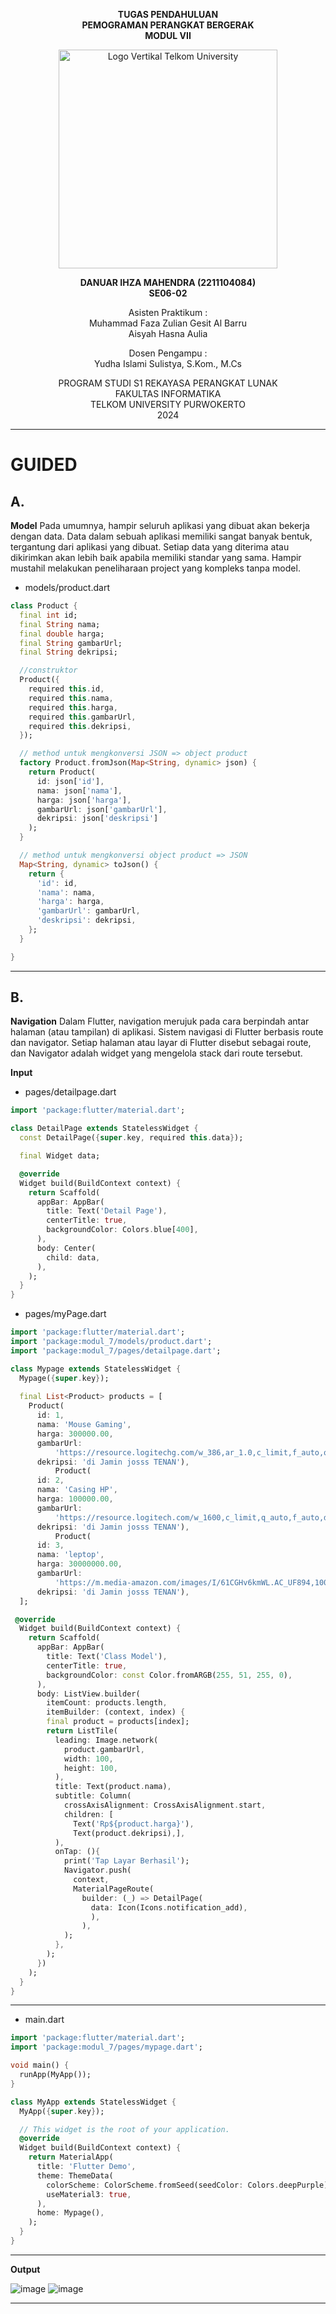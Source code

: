 <div align="center">

**TUGAS PENDAHULUAN** <br>
**PEMOGRAMAN PERANGKAT BERGERAK** <br>
**MODUL VII** <br>

<img src="https://github.com/user-attachments/assets/637271ab-0240-4561-a7a6-04cb1169f636" alt="Logo Vertikal Telkom University" width="350"/>

**DANUAR IHZA MAHENDRA (2211104084)**  
**SE06-02**

Asisten Praktikum :  
Muhammad Faza Zulian Gesit Al Barru  
Aisyah Hasna Aulia

Dosen Pengampu :  
Yudha Islami Sulistya, S.Kom., M.Cs

PROGRAM STUDI S1 REKAYASA PERANGKAT LUNAK  
FAKULTAS INFORMATIKA  
TELKOM UNIVERSITY PURWOKERTO  
2024

</div>

---

# GUIDED
## A.
**Model** Pada umumnya, hampir seluruh aplikasi yang dibuat akan bekerja dengan data. Data dalam sebuah aplikasi memiliki sangat banyak bentuk, tergantung dari aplikasi yang dibuat. Setiap data yang diterima atau dikirimkan akan lebih baik apabila memiliki standar yang sama. Hampir mustahil melakukan peneliharaan project yang kompleks tanpa model.

- models/product.dart
```dart
class Product {
  final int id;
  final String nama;
  final double harga;
  final String gambarUrl;
  final String dekripsi;

  //construktor
  Product({
    required this.id,
    required this.nama,
    required this.harga,
    required this.gambarUrl,
    required this.dekripsi,
  });

  // method untuk mengkonversi JSON => object product
  factory Product.fromJson(Map<String, dynamic> json) {
    return Product(
      id: json['id'],
      nama: json['nama'],
      harga: json['harga'],
      gambarUrl: json['gambarUrl'],
      dekripsi: json['deskripsi']
    );
  }

  // method untuk mengkonversi object product => JSON
  Map<String, dynamic> toJson() {
    return {
      'id': id,
      'nama': nama,
      'harga': harga,
      'gambarUrl': gambarUrl,
      'deskripsi': dekripsi,
    };
  }

}

```

---

## B. 
**Navigation** Dalam Flutter, navigation merujuk pada cara berpindah antar halaman (atau tampilan) di aplikasi. Sistem navigasi di Flutter berbasis route dan navigator. Setiap halaman atau layar di Flutter disebut sebagai route, dan Navigator adalah widget yang mengelola stack dari route tersebut.

**Input**
- pages/detailpage.dart
```dart
import 'package:flutter/material.dart';

class DetailPage extends StatelessWidget {
  const DetailPage({super.key, required this.data});

  final Widget data;

  @override
  Widget build(BuildContext context) {
    return Scaffold(
      appBar: AppBar(
        title: Text('Detail Page'),
        centerTitle: true,
        backgroundColor: Colors.blue[400],
      ),
      body: Center(
        child: data,
      ),
    );
  }
}

```

- pages/myPage.dart
```dart
import 'package:flutter/material.dart';
import 'package:modul_7/models/product.dart';
import 'package:modul_7/pages/detailpage.dart';

class Mypage extends StatelessWidget {
  Mypage({super.key});
   
  final List<Product> products = [
    Product(
      id: 1, 
      nama: 'Mouse Gaming', 
      harga: 300000.00, 
      gambarUrl:
          'https://resource.logitechg.com/w_386,ar_1.0,c_limit,f_auto,q_auto,dpr_2.0/d_transparent.gif/content/dam/gaming/en/products/g502x-plus/gallery/g502x-plus-gallery-1-black.png?v=1', 
      dekripsi: 'di Jamin josss TENAN'),
          Product(
      id: 2, 
      nama: 'Casing HP', 
      harga: 100000.00, 
      gambarUrl:
          'https://resource.logitech.com/w_1600,c_limit,q_auto,f_auto,dpr_1.0/d_transparent.gif/content/dam/logitech/en/products/keyboards/mx-mechanical/gallery/mx-mechanical-keyboard-top-view-graphite-us.png?v=1&quot',
      dekripsi: 'di Jamin josss TENAN'),
          Product(
      id: 3, 
      nama: 'leptop', 
      harga: 30000000.00, 
      gambarUrl:
          'https://m.media-amazon.com/images/I/61CGHv6kmWL.AC_UF894,1000_QL80.jpg', 
      dekripsi: 'di Jamin josss TENAN'),
  ];

 @override
  Widget build(BuildContext context) {
    return Scaffold(
      appBar: AppBar(
        title: Text('Class Model'),
        centerTitle: true,
        backgroundColor: const Color.fromARGB(255, 51, 255, 0),
      ),
      body: ListView.builder(
        itemCount: products.length,
        itemBuilder: (context, index) {
        final product = products[index];
        return ListTile(
          leading: Image.network(
            product.gambarUrl,
            width: 100,
            height: 100,
          ),
          title: Text(product.nama),
          subtitle: Column(
            crossAxisAlignment: CrossAxisAlignment.start,
            children: [
              Text('Rp${product.harga}'),
              Text(product.dekripsi),],
          ),
          onTap: (){
            print('Tap Layar Berhasil');
            Navigator.push(
              context,
              MaterialPageRoute(
                builder: (_) => DetailPage(
                  data: Icon(Icons.notification_add),
                  ),
                ),
            );
          },
        );
      })
    );
  }
}

```

---

- main.dart
```dart
import 'package:flutter/material.dart';
import 'package:modul_7/pages/mypage.dart';

void main() {
  runApp(MyApp());
}

class MyApp extends StatelessWidget {
  MyApp({super.key});

  // This widget is the root of your application.
  @override
  Widget build(BuildContext context) {
    return MaterialApp(
      title: 'Flutter Demo',
      theme: ThemeData(
        colorScheme: ColorScheme.fromSeed(seedColor: Colors.deepPurple),
        useMaterial3: true,
      ),
      home: Mypage(),
    );
  }
}

```

---

**Output**

![image](https://github.com/user-attachments/assets/646db063-4462-43ad-97ee-8d9f3eaa453f)
![image](https://github.com/user-attachments/assets/1b5d9de9-ba27-4ab4-944c-e4f119de00c5)

---
